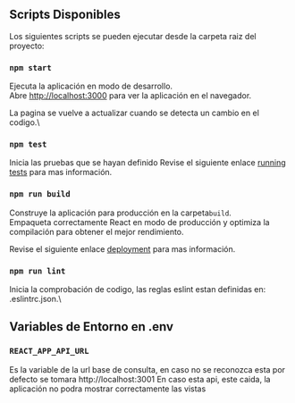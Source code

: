 ## Scripts Disponibles

Los siguientes scripts se pueden ejecutar desde la carpeta raiz del proyecto:

### `npm start`

Ejecuta la aplicación en modo de desarrollo.\
Abre [http://localhost:3000](http://localhost:3000) para ver la aplicación en el navegador.

La pagina se vuelve a actualizar cuando se detecta un cambio en el codigo.\

### `npm test`

Inicia las pruebas que se hayan definido
Revise el siguiente enlace [running tests](https://facebook.github.io/create-react-app/docs/running-tests) para mas información.

### `npm run build`

Construye la aplicación para producción en la carpeta`build`.\
Empaqueta correctamente React en modo de producción y optimiza la compilación para obtener el mejor rendimiento.


Revise el siguiente enlace [deployment](https://facebook.github.io/create-react-app/docs/deployment) para mas información.

### `npm run lint`
Inicia la comprobación de codigo, las reglas eslint estan definidas en: .eslintrc.json.\

## Variables de Entorno en .env
### `REACT_APP_API_URL`
Es la variable de la url base de consulta, en caso no se reconozca esta por defecto se tomara http://localhost:3001
En caso esta api, este caida, la aplicación no podra mostrar correctamente las vistas
